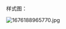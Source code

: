样式图：

<img src="https://img1.imgtp.com/2023/02/12/iZa2Lq73.jpg" alt="1676188965770.jpg" title="1676188965770.jpg" />


